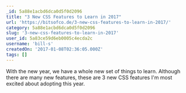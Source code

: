 ```yaml
---
_id: 5a88e1acbd6dca0d5f0d2096
title: "3 New CSS Features to Learn in 2017"
url: 'https://bitsofco.de/3-new-css-features-to-learn-in-2017/'
category: 5a88e1acbd6dca0d5f0d2096
slug: '3-new-css-features-to-learn-in-2017'
user_id: 5a83ce59d6eb0005c4ecda2c
username: 'bill-s'
createdOn: '2017-01-08T02:36:05.000Z'
tags: []
---
```


With the new year, we have a whole new set of things to learn. Although there are many new features, these are 3 new CSS features I'm most excited about adopting this year.
